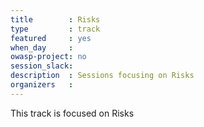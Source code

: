 ```yaml
---
title        : Risks
type         : track
featured     : yes
when_day     : 
owasp-project: no
session_slack: 
description  : Sessions focusing on Risks
organizers   :
---
```


This track is focused on Risks
